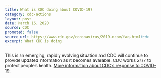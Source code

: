 ```yaml
---
title: What is CDC doing about COVID-19?
category: cdc-actions
layout: post
date: March 16, 2020
source: CDC
promoted: false
source_url: https://www.cdc.gov/coronavirus/2019-ncov/faq.html#cdc
excerpt: What CDC is doing
---
```


This is an emerging, rapidly evolving situation and CDC will continue to provide updated information as it becomes available. CDC works 24/7 to protect people’s health. [More information about CDC’s response to COVID-19](https://www.cdc.gov/coronavirus/2019-ncov/cases-updates/summary.html#cdc-response).